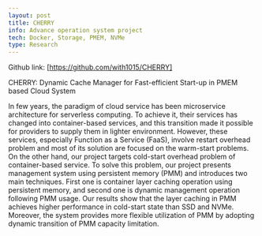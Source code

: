 ```yaml
---
layout: post
title: CHERRY
info: Advance operation system project
tech: Docker, Storage, PMEM, NVMe
type: Research
---
```


Github link: [https://github.com/with1015/CHERRY]

CHERRY: Dynamic Cache Manager for Fast-efficient Start-up in PMEM based Cloud System

In few years, the paradigm of cloud service has been microservice architecture for serverless computing. To achieve it, their services has changed into container-based services, and this transition made it possible for providers to supply them in lighter environment. However, these services, especially Function as a Service (FaaS), involve restart overhead problem and most of its solution are focused on the warm-start problems. On the other hand, our project targets cold-start overhead problem of container-based service. To solve this problem, our project presents management system using persistent memory (PMM) and introduces two main techniques. First one is container layer caching operation using persistent memory, and second one is dynamic management operation following PMM usage. Our results show that the layer caching in PMM achieves higher performance in cold-start state than SSD and NVMe. Moreover, the system provides more flexible utilization of PMM by adopting dynamic transition of PMM capacity limitation.
